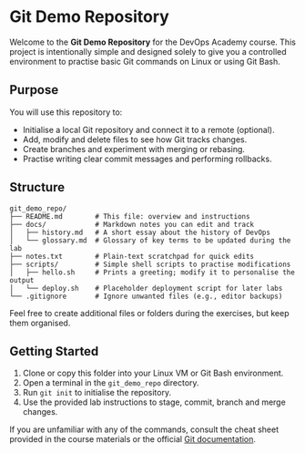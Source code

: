 # Git Demo Repository

Welcome to the **Git Demo Repository** for the DevOps Academy course.  This project is intentionally simple and designed solely to give you a controlled environment to practise basic Git commands on Linux or using Git Bash.

## Purpose

You will use this repository to:

- Initialise a local Git repository and connect it to a remote (optional).
- Add, modify and delete files to see how Git tracks changes.
- Create branches and experiment with merging or rebasing.
- Practise writing clear commit messages and performing rollbacks.

## Structure

```
git_demo_repo/
├── README.md        # This file: overview and instructions
├── docs/            # Markdown notes you can edit and track
│   ├── history.md   # A short essay about the history of DevOps
│   └── glossary.md  # Glossary of key terms to be updated during the lab
├── notes.txt        # Plain‑text scratchpad for quick edits
├── scripts/         # Simple shell scripts to practise modifications
│   ├── hello.sh     # Prints a greeting; modify it to personalise the output
│   └── deploy.sh    # Placeholder deployment script for later labs
└── .gitignore       # Ignore unwanted files (e.g., editor backups)
```

Feel free to create additional files or folders during the exercises, but keep them organised.

## Getting Started

1. Clone or copy this folder into your Linux VM or Git Bash environment.
2. Open a terminal in the `git_demo_repo` directory.
3. Run `git init` to initialise the repository.
4. Use the provided lab instructions to stage, commit, branch and merge changes.

If you are unfamiliar with any of the commands, consult the cheat sheet provided in the course materials or the official [Git documentation](https://git-scm.com/docs).